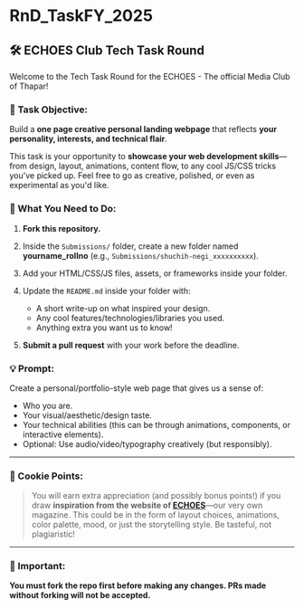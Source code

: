 # RnD_TaskFY_2025


## 🛠️ ECHOES Club Tech Task Round

Welcome to the Tech Task Round for the ECHOES - The official Media Club of Thapar!

### 🎯 Task Objective:

Build a **one page creative personal landing webpage** that reflects **your personality, interests, and technical flair**.

This task is your opportunity to **showcase your web development skills**—from design, layout, animations, content flow, to any cool JS/CSS tricks you've picked up. Feel free to go as creative, polished, or even as experimental as you'd like.

### 📌 What You Need to Do:

1. **Fork this repository.**
2. Inside the `Submissions/` folder, create a new folder named **yourname_rollno** (e.g., `Submissions/shuchih-negi_xxxxxxxxxx`).
3. Add your HTML/CSS/JS files, assets, or frameworks inside your folder.
4. Update the `README.md` inside your folder with:

   * A short write-up on what inspired your design.
   * Any cool features/technologies/libraries you used.
   * Anything extra you want us to know!
5. **Submit a pull request** with your work before the deadline.

### 💡 Prompt:

Create a personal/portfolio-style web page that gives us a sense of:

* Who you are.
* Your visual/aesthetic/design taste.
* Your technical abilities (this can be through animations, components, or interactive elements).
* Optional: Use audio/video/typography creatively (but responsibly).

---

### 🍪 Cookie Points:

> You will earn extra appreciation (and possibly bonus points!) if you draw **inspiration from the website of [ECHOES](https://echoes-tiet.in/)**—our very own magazine. This could be in the form of layout choices, animations, color palette, mood, or just the storytelling style. Be tasteful, not plagiaristic!

---

### 🚨 Important:

**You must fork the repo first before making any changes. PRs made without forking will not be accepted.**
